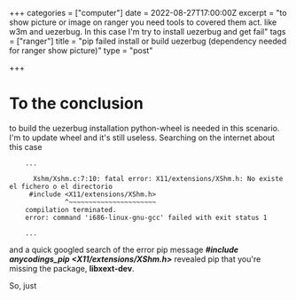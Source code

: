 +++
categories = ["computer"]
date = 2022-08-27T17:00:00Z
excerpt = "to show picture or image on ranger you need tools to covered them act. like w3m and uezerbug. In this case I'm try to install uezerbug and get fail"
tags = ["ranger"]
title = "pip failed install or build uezerbug (dependency needed for ranger show picture)"
type = "post"

+++
# To the conclusion

to build the uezerbug installation python-wheel is needed in this scenario. I'm to update wheel and it's still useless. Searching on the internet about this case

        ...
        
          Xshm/Xshm.c:7:10: fatal error: X11/extensions/XShm.h: No existe el fichero o el directorio
         #include <X11/extensions/XShm.h>
                  ^~~~~~~~~~~~~~~~~~~~~~~
        compilation terminated.
        error: command 'i686-linux-gnu-gcc' failed with exit status 1
        
        ...

and a quick googled search of the error pip message **_#include anycodings_pip <X11/extensions/XShm.h>_** revealed pip that you're missing the package, **libxext-dev**.

So, just 